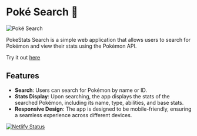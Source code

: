 # Poké Search 🐉

![Poké Search](https://i.imgur.com/GniLf87.jpeg)

PokeStats Search is a simple web application that allows users to search for Pokémon and view their stats using the Pokémon API.

Try it out [here](https://basilpokesearch.netlify.app/)

## Features

- **Search**: Users can search for Pokémon by name or ID.
- **Stats Display**: Upon searching, the app displays the stats of the searched Pokémon, including its name, type, abilities, and base stats.
- **Responsive Design**: The app is designed to be mobile-friendly, ensuring a seamless experience across different devices.

[![Netlify Status](https://api.netlify.com/api/v1/badges/a9d940bb-38bd-44d0-9e73-635c317d403f/deploy-status)](https://app.netlify.com/sites/basilpokesearch/deploys)
